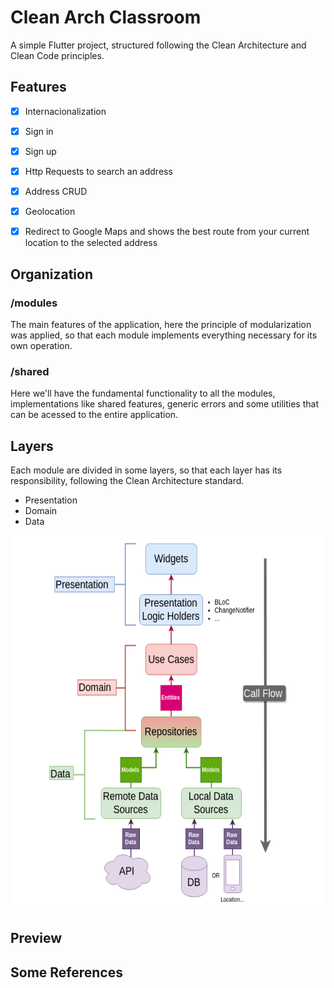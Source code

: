 # Clean Arch Classroom

A simple Flutter project, structured following the Clean Architecture and Clean Code principles.


## Features

- [x] Internacionalization
- [x] Sign in
- [x] Sign up
- [x] Http Requests to search an address
- [x] Address CRUD
- [x] Geolocation
- [x] Redirect to Google Maps and shows the best route from your current location to the selected address      

  
## Organization

### /modules

The main features of the application, here the principle of modularization was applied, so that each module implements everything necessary for its own operation.

### /shared

Here we'll have the fundamental functionality to all the modules, implementations like shared features, generic errors and some utilities that can be acessed to the entire application.

## Layers

Each module are divided in some layers, so that each layer has its responsibility, following the Clean Architecture standard.

- Presentation
- Domain
- Data


<div align="center"> 
  <img src="https://github.com/joaovictorgarcia10/clean_arch_aula/blob/master/assets/images/git/data-flow.png" width="600" height="600"/>
</div>

## Preview


## Some References




